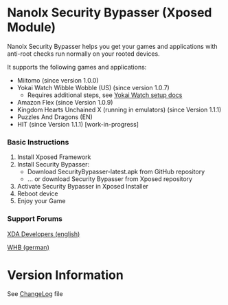 # Nanolx Security Bypasser (Xposed Module)

Nanolx Security Bypasser helps you get your games and applications
with anti-root checks run normally on your rooted devices.

It supports the following games and applications:
- Miitomo (since version 1.0.0)
- Yokai Watch Wibble Wobble (US) (since version 1.0.7)
    - Requires additional steps, see [Yokai Watch setup docs](YokaiWatchWibbleWobble.md)
- Amazon Flex (since Version 1.0.9)
- Kingdom Hearts Unchained X (running in emulators) (since Version 1.1.1)
- Puzzles And Dragons (EN)
- HIT (since Version 1.1.1) [work-in-progress]

### Basic Instructions
1. Install Xposed Framework
1. Install Security Bypasser:
    - Download SecurityBypasser-latest.apk from GitHub repository
    - ... or download Security Bypasser from Xposed repository
1. Activate Security Bypasser in Xposed Installer
1. Reboot device
1. Enjoy your Game

### Support Forums

[XDA Developers (english)](http://forum.xda-developers.com/xposed/modules/xposed-miitomo-security-bypasser-t3377941)

[WHB (german)](http://forum.wii-homebrew.com/index.php/Thread/56321-Xposed-Security-Bypasser-Miitomo-YWWWUS-Poke-Jukebox)

# Version Information

See [ChangeLog](ChangeLog.md) file

